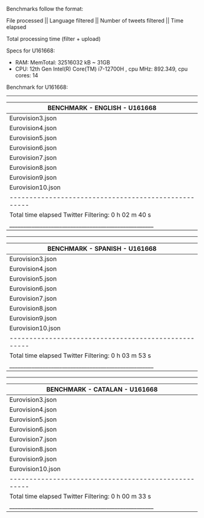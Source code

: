 Benchmarks follow the format:

File processed || Language filtered || Number of tweets filtered || Time elapsed

Total processing time (filter + upload)


Specs for U161668:
-	RAM: MemTotal: 32516032 kB ~ 31GB
-	CPU: 12th Gen Intel(R) Core(TM) i7-12700H , cpu MHz: 892.349, cpu cores: 14

Benchmark for U161668:
 ____________________________________________________
|BENCHMARK - ENGLISH - U161668			     |
|----------------------------------------------------|
|Eurovision3.json || en || 24346 || 0 h 00 m 01 s    |
|Eurovision4.json || en || 96430 || 0 h 00 m 04 s    |
|Eurovision5.json || en || 50545 || 0 h 00 m 02 s    |
|Eurovision6.json || en || 66596 || 0 h 00 m 03 s    |
|Eurovision7.json || en || 39794 || 0 h 00 m 02 s    |
|Eurovision8.json || en || 35569 || 0 h 00 m 02 s    |
|Eurovision9.json || en || 18048 || 0 h 00 m 01 s    |
|Eurovision10.json || en || 115275 || 0 h 00 m 08 s  |
|----------------------------------------------------|
|Total time elapsed Twitter Filtering:  0 h 02 m 40 s|
|____________________________________________________|
 ____________________________________________________
|BENCHMARK - SPANISH - U161668			     |
|----------------------------------------------------|
|Eurovision3.json || es || 23848 || 0 h 00 m 02 s    |
|Eurovision4.json || es || 78433 || 0 h 00 m 04 s    |
|Eurovision5.json || es || 45800 || 0 h 00 m 02 s    |
|Eurovision6.json || es || 71677 || 0 h 00 m 03 s    |
|Eurovision7.json || es || 54969 || 0 h 00 m 02 s    |
|Eurovision8.json || es || 38805 || 0 h 00 m 02 s    |
|Eurovision9.json || es || 26244 || 0 h 00 m 01 s    |
|Eurovision10.json || es || 169659 || 0 h 00 m 09 s  |
|----------------------------------------------------|
|Total time elapsed Twitter Filtering:  0 h 03 m 53 s|
|____________________________________________________|
 ____________________________________________________
|BENCHMARK - CATALAN - U161668			     |
|----------------------------------------------------|
|Eurovision3.json || ca || 242 || 0 h 00 m 01 s      |
|Eurovision4.json || ca || 983 || 0 h 00 m 05 s      |
|Eurovision5.json || ca || 581 || 0 h 00 m 02 s      |
|Eurovision6.json || ca || 717 || 0 h 00 m 03 s      |
|Eurovision7.json || ca || 398 || 0 h 00 m 02 s      |
|Eurovision8.json || ca || 404 || 0 h 00 m 02 s      |
|Eurovision9.json || ca || 193 || 0 h 00 m 01 s      |
|Eurovision10.json || ca || 1065 || 0 h 00 m 09 s    |
|----------------------------------------------------|
|Total time elapsed Twitter Filtering:  0 h 00 m 33 s|
|____________________________________________________|
